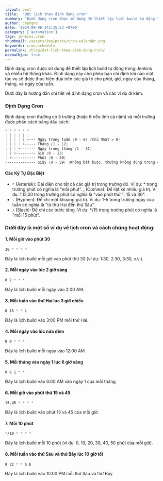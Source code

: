 ```yaml
---
layout: post
title:  "Đặt lịch theo định dạng cron"
summary: "Định dạng cron được sử dụng để thiết lập lịch build tự động trong Jenkins và nhiều hệ thống khác."
author: chungnd
date: '2024-09-06 143:35:23 +0700'
category: ['automation']
tags: jenkins,cron
thumbnail: /assets/img/posts/cron-calendar.png
keywords: cron,schedule
permalink: /blog/dat-lich-theo-dinh-dang-cron/
usemathjax: true
---
```



Dịnh dạng cron được sử dụng để thiết lập lịch build tự động trong Jenkins và nhiều hệ thống khác. Định dạng này cho phép bạn chỉ định khi nào một tác vụ sẽ được thực hiện dựa trên các giá trị cho phút, giờ, ngày của tháng, tháng, và ngày của tuần. 

Dưới đây là hướng dẫn chi tiết về định dạng cron và các ví dụ đi kèm.

### Định Dạng Cron
Định dạng cron thường có 5 trường (hoặc 6 nếu tính cả năm) và mỗi trường được phân cách bằng dấu cách:

```scss
* * * * * *
| | | | | |
| | | | | +--- Ngày trong tuần (0 - 6) (Chủ Nhật = 0)
| | | | +----- Tháng (1 - 12)
| | | +------- Ngày trong tháng (1 - 31)
| | +--------- Giờ (0 - 23)
| +----------- Phút (0 - 59)
+------------- Giây (0 - 59) (Không bắt buộc, thường không dùng trong các hệ thống cron tiêu chuẩn)
```

#### Các Ký Tự Đặc Biệt
* `*` (Asterisk): Đại diện cho tất cả các giá trị trong trường đó. Ví dụ: * trong trường phút có nghĩa là "mỗi phút".
  , (Comma): Để liệt kê nhiều giá trị. Ví dụ: 1,15,30 trong trường phút có nghĩa là "vào phút thứ 1, 15 và 30".
* `-` (Hyphen): Để chỉ một khoảng giá trị. Ví dụ: 1-5 trong trường ngày của tuần có nghĩa là "từ thứ Hai đến thứ Sáu".
* `/` (Slash): Để chỉ các bước tăng. Ví dụ: */15 trong trường phút có nghĩa là "mỗi 15 phút".

### Dưới đây là một số ví dụ về lịch cron và cách chúng hoạt động:

#### 1. Mỗi giờ vào phút 30

```scss
30 * * * *
```
Đây là lịch build mỗi giờ vào phút thứ 30 (ví dụ: 1:30, 2:30, 3:30, v.v.).

#### 2. Mỗi ngày vào lúc 2 giờ sáng

```scss
0 2 * * *
```
Đây là lịch build mỗi ngày vào 2:00 AM.

#### 3. Mỗi tuần vào thứ Hai lúc 3 giờ chiều

```scss
0 15 * * 1
```
Đây là lịch build vào 3:00 PM mỗi thứ Hai.

#### 4. Mỗi ngày vào lúc nửa đêm

```scss
0 0 * * *
```
Đây là lịch build mỗi ngày vào 12:00 AM.

#### 5. Mỗi tháng vào ngày 1 lúc 6 giờ sáng

```scss
0 6 1 * *
```
Đây là lịch build vào 6:00 AM vào ngày 1 của mỗi tháng.

#### 6. Mỗi giờ vào phút thứ 15 và 45

```scss
15,45 * * * *
```
Đây là lịch build vào phút 15 và 45 của mỗi giờ.

#### 7. Mỗi 10 phút

```scss
*/10 * * * *
```
Đây là lịch build mỗi 10 phút (ví dụ: 0, 10, 20, 30, 40, 50 phút của mỗi giờ).

#### 8. Mỗi tuần vào thứ Sáu và thứ Bảy lúc 10 giờ tối

```scss
0 22 * * 5,6
```
Đây là lịch build vào 10:00 PM mỗi thứ Sáu và thứ Bảy.